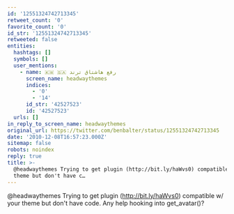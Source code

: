 ```yaml
---
id: '12551324742713345'
retweet_count: '0'
favorite_count: '0'
id_str: '12551324742713345'
retweeted: false
entities:
  hashtags: []
  symbols: []
  user_mentions:
    - name: 🇰🇼 🇸🇦 رفع هاشتاق ترند
      screen_name: headwaythemes
      indices:
        - '0'
        - '14'
      id_str: '42527523'
      id: '42527523'
  urls: []
in_reply_to_screen_name: headwaythemes
original_url: https://twitter.com/benbalter/status/12551324742713345
date: '2010-12-08T16:57:23.000Z'
sitemap: false
robots: noindex
reply: true
title: >-
  @headwaythemes Trying to get plugin (http://bit.ly/haWvs0) compatible w/ your
  theme but don't have c…
---
```


@headwaythemes Trying to get plugin (http://bit.ly/haWvs0) compatible w/ your theme but don't have code. Any help hooking into get_avatar()?
